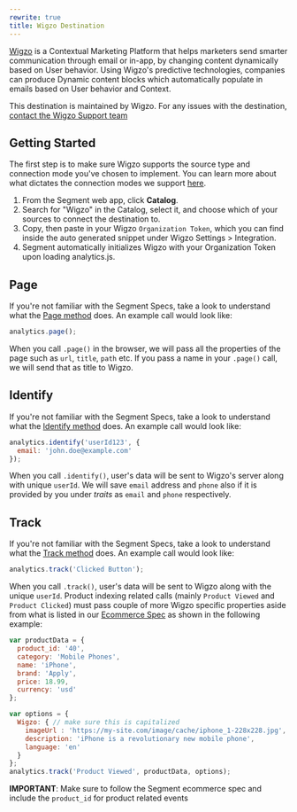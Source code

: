 ```yaml
---
rewrite: true
title: Wigzo Destination
---
```


[Wigzo](https://www.wigzo.com/) is a Contextual Marketing Platform that helps marketers send smarter communication through email or in-app, by changing content dynamically based on User behavior. Using Wigzo's predictive technologies, companies can produce Dynamic content blocks which automatically populate in emails based on User behavior and Context.

This destination is maintained by Wigzo. For any issues with the destination, [contact the Wigzo Support team](mailto:support@wigzo.com)


## Getting Started

The first step is to make sure Wigzo supports the source type and connection mode you've chosen to implement. You can learn more about what dictates the connection modes we support [here](https://segment.com/docs/connections/destinations/#connection-modes).

1. From the Segment web app, click **Catalog**.
2. Search for "Wigzo" in the Catalog, select it, and choose which of your sources to connect the destination to.
3. Copy, then paste in your Wigzo `Organization Token`, which you can find inside the auto generated snippet under Wigzo Settings > Integration.
4. Segment automatically initializes Wigzo with your Organization Token upon loading analytics.js.

## Page

If you're not familiar with the Segment Specs, take a look to understand what the [Page method](https://segment.com/docs/connections/spec/page/) does. An example call would look like:

```javascript
analytics.page();
```

When you call `.page()` in the browser, we will pass all the properties of the page such as `url`, `title`, `path` etc. If you pass a name in your `.page()` call, we will send that as title to Wigzo.

## Identify

If you're not familiar with the Segment Specs, take a look to understand what the [Identify method](https://segment.com/docs/connections/spec/identify/) does. An example call would look like:

```javascript
analytics.identify('userId123', {
  email: 'john.doe@example.com'
});
```

When you call `.identify()`, user's data will be sent to Wigzo's server along with unique `userId`. We will save `email` address and `phone` also if it is provided by you under *traits* as `email` and `phone` respectively.

## Track

If you're not familiar with the Segment Specs, take a look to understand what the [Track method](https://segment.com/docs/connections/spec/track/) does. An example call would look like:

```javascript
analytics.track('Clicked Button');
```

When you call `.track()`, user's data will be sent to Wigzo along with the unique `userId`.
Product indexing related calls (mainly `Product Viewed` and `Product Clicked`) must pass couple of more Wigzo specific properties aside from what is listed in our [Ecommerce Spec](/docs/connections/spec/ecommerce/v2/) as shown in the following example:

```js
var productData = {
  product_id: '40',
  category: 'Mobile Phones',
  name: 'iPhone',
  brand: 'Apply',
  price: 18.99,
  currency: 'usd'
};

var options = {
  Wigzo: { // make sure this is capitalized
    imageUrl : 'https://my-site.com/image/cache/iphone_1-228x228.jpg',
    description: 'iPhone is a revolutionary new mobile phone',
    language: 'en'
  }
};
analytics.track('Product Viewed', productData, options);
```

**IMPORTANT**: Make sure to follow the Segment ecommerce spec and include the `product_id` for product related events
